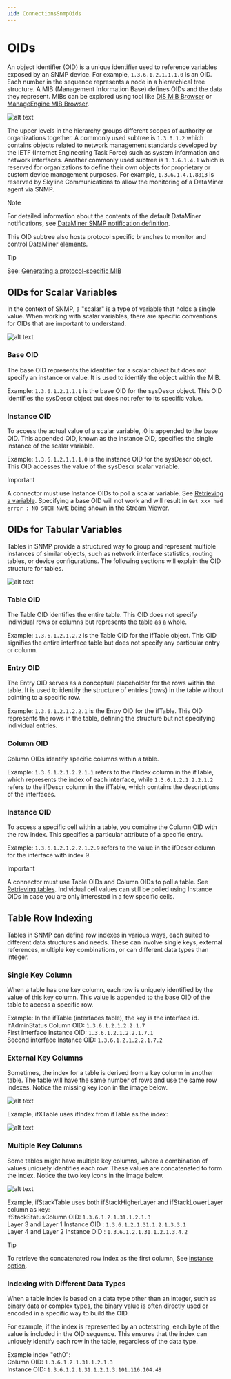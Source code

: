 ```yaml
---
uid: ConnectionsSnmpOids
---
```


# OIDs

An object identifier (OID) is a unique identifier used to reference variables exposed by an SNMP device.
For example, `1.3.6.1.2.1.1.1.0` is an OID.
Each number in the sequence represents a node in a hierarchical tree structure.
A MIB (Management Information Base) defines OIDs and the data they represent.
MIBs can be explored using tool like [DIS MIB Browser](xref:DisMibBrowserToolWindow) or [ManageEngine MIB Browser](xref:ManageEngine_MIB_Browser).

![alt text](../../images/snmp_hierarchy.png "MIB structure")

The upper levels in the hierarchy groups different scopes of authority or organizations together.
A commonly used subtree is `1.3.6.1.2` which contains objects related to network management standards developed by the 
IETF (Internet Engineering Task Force) such as system information and network interfaces.
Another commonly used subtree is `1.3.6.1.4.1` which is reserved for organizations to define their own objects for proprietary or custom device management purposes. 
For example, `1.3.6.1.4.1.8813` is reserved by Skyline Communications to allow the monitoring of a DataMiner agent via SNMP.

> [!NOTE]
> For detailed information about the contents of the default DataMiner notifications,
> see [DataMiner SNMP notification definition](xref:Default_DataMiner_notification).

This OID subtree also hosts protocol specific branches to monitor and control DataMiner elements.

> [!TIP]
> See: [Generating a protocol-specific MIB](xref:Advanced_protocol_functionality#generating-a-protocol-specific-mib)

## OIDs for Scalar Variables

In the context of SNMP, a "scalar" is a type of variable that holds a single value.
When working with scalar variables,
there are specific conventions for OIDs that are important to understand.

![alt text](../../images/snmp_systeminfo.png "MIB scalar structure")

### Base OID

The base OID represents the identifier for a scalar object but does not specify an instance or value.
It is used to identify the object within the MIB.

Example: `1.3.6.1.2.1.1.1` is the base OID for the sysDescr object.
This OID identifies the sysDescr object but does not refer to its specific value.

### Instance OID

To access the actual value of a scalar variable, .0 is appended to the base OID.
This appended OID, known as the instance OID, specifies the single instance of the scalar variable.

Example: `1.3.6.1.2.1.1.1.0` is the instance OID for the sysDescr object.
This OID accesses the value of the sysDescr scalar variable.

> [!IMPORTANT]
> A connector must use Instance OIDs to poll a scalar variable.
> See [Retrieving a variable](xref:ConnectionsSnmpRetrievingAVariable).
> Specifying a base OID will not work and will result in `Get xxx had error : NO SUCH NAME` being shown in the
> [Stream Viewer](xref:Connecting_to_an_element_using_Stream_Viewer).

## OIDs for Tabular Variables

Tables in SNMP provide a structured way to group and represent multiple instances of similar objects,
such as network interface statistics, routing tables, or device configurations.
The following sections will explain the OID structure for tables.

![alt text](../../images/iftable.png "MIB table structure")

### Table OID

The Table OID identifies the entire table.
This OID does not specify individual rows or columns but represents the table as a whole.

Example: `1.3.6.1.2.1.2.2` is the Table OID for the ifTable object.
This OID signifies the entire interface table but does not specify any particular entry or column.

### Entry OID

The Entry OID serves as a conceptual placeholder for the rows within the table.
It is used to identify the structure of entries (rows) in the table without pointing to a specific row.

Example: `1.3.6.1.2.1.2.2.1` is the Entry OID for the ifTable. This OID represents the rows in the table,
defining the structure but not specifying individual entries.

### Column OID

Column OIDs identify specific columns within a table.

Example:
`1.3.6.1.2.1.2.2.1.1` refers to the ifIndex column in the ifTable,
which represents the index of each interface,
while `1.3.6.1.2.1.2.2.1.2` refers to the ifDescr column in the ifTable,
which contains the descriptions of the interfaces.

### Instance OID

To access a specific cell within a table, you combine the Column OID with the row index.
This specifies a particular attribute of a specific entry.

Example: `1.3.6.1.2.1.2.2.1.2.9` refers to the value in the ifDescr column for the interface with index 9.

> [!IMPORTANT]
> A connector must use Table OIDs and Column OIDs to poll a table.
> See [Retrieving tables](xref:ConnectionsSnmpRetrievingTables).
> Individual cell values can still be polled using Instance OIDs in case you are only interested in a few specific cells.

## Table Row Indexing

Tables in SNMP can define row indexes in various ways,
each suited to different data structures and needs.
These can involve single keys, external references, multiple key combinations, or can different data types than integer.

### Single Key Column

When a table has one key column, each row is uniquely identified by the value of this key column.
This value is appended to the base OID of the table to access a specific row.

Example: In the ifTable (interfaces table), the key is the interface id.  
IfAdminStatus Column OID: `1.3.6.1.2.1.2.2.1.7`  
First interface Instance OID: `1.3.6.1.2.1.2.2.1.7.1`  
Second interface Instance OID: `1.3.6.1.2.1.2.2.1.7.2`

### External Key Columns

Sometimes, the index for a table is derived from a key column in another table. The table will have the same number of
rows and use the same row indexes. Notice the missing key icon in the image below.

![alt text](../../images/snmp_ifxtable.png "MIB external key table structure")

Example, ifXTable uses ifIndex from ifTable as the index:

![alt text](../../images/snmp_ifxtable_details.png "MIB details if the ifXTable")

### Multiple Key Columns

Some tables might have multiple key columns, where a combination of values uniquely identifies each row.
These values are concatenated to form the index. Notice the two key icons in the image below.

![alt text](../../images/snmp_ifstacktable.png "MIB multi key table structure")

Example, ifStackTable uses both ifStackHigherLayer and ifStackLowerLayer column as key:  
ifStackStatusColumn OID: `1.3.6.1.2.1.31.1.2.1.3`  
Layer 3 and Layer 1 Instance OID : `1.3.6.1.2.1.31.1.2.1.3.3.1`  
Layer 4 and Layer 2 Instance OID : `1.3.6.1.2.1.31.1.2.1.3.4.2`

> [!TIP]
> To retrieve the concatenated row index as the first column,
> See [instance option](xref:ConnectionsSnmpRetrievingTables#instance-option).

### Indexing with Different Data Types

When a table index is based on a data type other than an integer, such as binary data or complex types,
the binary value is often directly used or encoded in a specific way to build the OID.

For example, if the index is represented by an octetstring, each byte of the value is included in the OID sequence.
This ensures that the index can uniquely identify each row in the table, regardless of the data type.

Example index "eth0":  
Column OID: `1.3.6.1.2.1.31.1.2.1.3`  
Instance OID: `1.3.6.1.2.1.31.1.2.1.3.101.116.104.48`